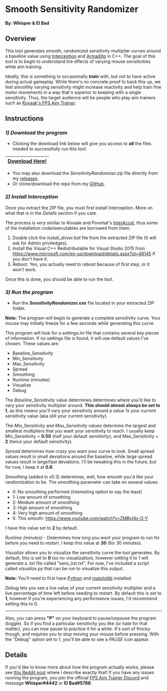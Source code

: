 # Smooth Sensitivity Randomizer

**By: Whisper & El Bad**


## Overview

This tool generates smooth, randomized sensitivity multiplier curves around a baseline value using [Interception](http://www.oblita.com/interception.html) and [Armadillo](http://arma.sourceforge.net/) in C++. The goal of this tool is to begin to understand the effects of varying mouse sensitivities while aim training.

Ideally, this is something to occasionally **_train_** with, but not to have active during actual gameplay. While there's no concrete proof to back this up, we feel smoothly varying sensitivity might increase reactivity and help train fine motor movements in a way that's superior to keeping with a single sensitivity. Thus, the target audience will be people who play aim trainers such as [Kovaak's FPS Aim Trainer](https://store.steampowered.com/app/824270/KovaaKs_FPS_Aim_Trainer/).

## Instructions

### *1) Download the program*

* Clicking the download link below will give you access to **_all_** the files needed to successfully run this tool.

| [Download Here!](https://github.com/Whisperrr/SensitivityChanger/releases/download/v0.4/SensitivityRandomizer.zip)|     
| ------------- |

* You may also download the *SensitivityRandomizer.zip* file directly from my [releases](https://github.com/Whisperrr/SensitivityChanger/releases).  
* Or clone/download the repo from my [GitHub](https://github.com/Whisperrr/SensitivityChanger).

### *2) Install Interception*

Once you extract the ZIP file, you must first install Interception. More on what that is in the _Details_ section if you care.

The process is _very_ similar to Kovaak and Povohat's [InterAccel](http://mouseaccel.blogspot.com/2015/12/new-method-for-mouse-acceleration.html), thus some of the installation code/executables are borrowed from them.

1) Double click the *install_driver.bat* file from the extracted ZIP file (It will ask for Admin priviledges).
2) Install the Visual C++ Redistributable for Visual Studio 2015 from https://www.microsoft.com/en-us/download/details.aspx?id=48145 if you don't have it.
3) Reboot. Yes, you actually need to reboot because of first step, or it won't work.

Once this is done, you should be able to run the tool.

### *3) Run the program*

* Run the **_SensitivityRandomizer.exe_** file located in your extracted ZIP folder.

**Note:** The program will begin to generate a complete sensitivity curve. Your mouse may initially freeze for a few seconds while generating this curve.

This program will look for a _settings.ini_ file that contains several key pieces of information. If no settings file is found, it will use default values I've chosen. These values are:

* Baseline_Sensitivity
* Min_Sensitivity
* Max_Sensitivity
* Spread
* Smoothing
* Runtime (minutes)
* Visualize
* Debug

The *Baseline_Sensitivity* value determines determines where you'd like to vary your sensitivity multiplier around. **This should almost always be set to 1**, as this means you'll vary your sensitivity around a value *1x* your current sensitivity value (aka still your current sensitivity).

The *Min_Sensitivity* and *Max_Sensitivity* values determine the largest and smallest multipliers that you want your sensitivity to reach. I usually keep Min_Sensitivity = **0.50** (half your default sensitivity), and Max_Sensitivity = **2** (twice your default sensitivity).

_Spread_ determines how crazy you want your curve to look. Small spread values result in small deviations around the baseline, while large spread values result in large/fast deviations. I'll be tweaking this in the future, but for now, I keep it at **0.6**.

_Smoothing_ (added in v0.3) determines, well, how smooth you'd like your randomization to be. The smoothing parameter can take on several values:

* 0: No smoothing performed (interesting option to say the least)
* 1: Low amount of smoothing
* 2: Medium amount of smoothing
* 3: High amount of smoothing
* 4: Very high amount of smoothing
* 5: This smooth: https://www.youtube.com/watch?v=ZMByI4s-D-Y

I have this value set to **2** by default.

*Runtime (minutes)* - Determines how long you want your program to run for before you need to restart. I keep this value at **30** (for 30 minutes).

*Visualize* allows you to visualize the sensitivity curve the tool generates. By default, this is set to **0** (so no visualization), however setting it to 1 will generate a .txt file called "sens_list.txt". For now, I've included a script called _visualize.py_ that can be run to visualize this output.

**Note:** You'll need to first have [Python](https://realpython.com/installing-python/) _and_ [matplotlib](https://matplotlib.org/3.1.1/users/installing.html) installed.

*Debug* lets you see a live value of your current sensitivity multiplier and a live percentage of time left before needing to restart. By default this is set to **1**, however if you're experiencing any performance issues, I'd recommend setting this to 0.

***

Also, you can press __"P"__ on your keyboard to pause/unpause the program (toggle). So if you find a particular sensitivity you like (or hate for that matter), you can now pause to practice it for a while. It's sort of finicky though, and requires you to stop moving your mouse before pressing. With the "Debug" option set to 1, you'll be able to see a _PAUSE_ icon appear.

## Details

If you'd like to know more about how the program actually works, please see [this Reddit post](https://www.reddit.com/r/FPSAimTrainer/comments/cve6oi/tool_for_smoothly_randomizing_sensitivity/) where I describe exactly that! If you have any issues running the program, you join the official [FPS Aim Trainer Discord](https://discordapp.com/invite/Z8hGxnM) and message **Whisper#4442** or **El Bad#5788**.
